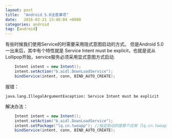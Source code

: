 ```yaml
---
layout: post
title:  "Android 5.0注意事项"
date:   2016-03-21 13:46:04 +0800
categories: android
tag: [android]
---
```


有些时候我们使用Service的时需要采用隐式意图启动的方式。
但是Android 5.0一出来后，其中有个特性就是 Service Intent  must be explicit，也就是说从Lollipop开始，service服务必须采用显式意图方式启动.

```java
    Intent intent = new Intent();  
    intent.setAction("b.aidl.DownLoadService");  
    bindService(intent, conn, BIND_AUTO_CREATE);  
```
报错：
 
    java.lang.IllegalArgumentException: Service Intent must be explicit 

解决办法：

```java
    Intent intent = new Intent();  
    intent.setAction("b.aidl.DownLoadService");  
    intent.setPackage("lq.cn.twoapp"); //指定启动的是那个应用（lq.cn.twoapp）中的Action(b.aidl.DownLoadService)指向的服务组件  
    bindService(intent, conn, BIND_AUTO_CREATE);  
```

